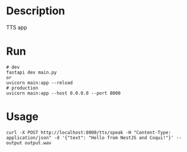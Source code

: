 # Description
TTS app

# Run

```
# dev
fastapi dev main.py
or
uvicorn main:app --reload
# production
uvicorn main:app --host 0.0.0.0 --port 8000
```

# Usage
```
curl -X POST http://localhost:8000/tts/speak -H "Content-Type: application/json" -d '{"text": "Hello from NestJS and Coqui!"}' --output output.wav
```